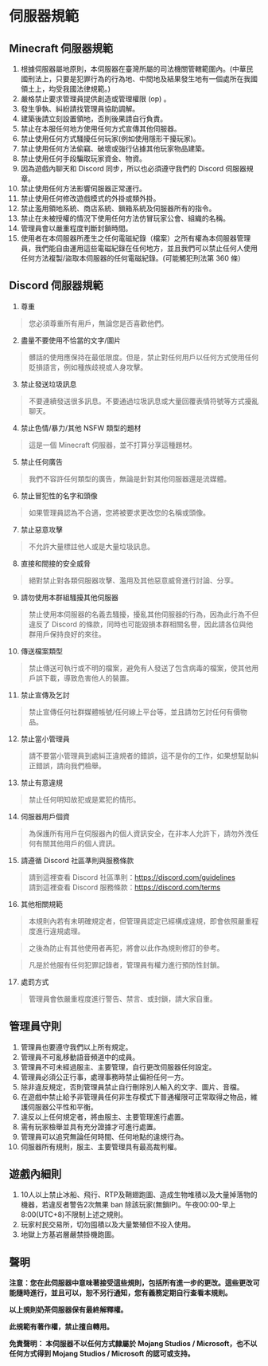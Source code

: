 # 伺服器規範
## Minecraft 伺服器規範

1. 根據伺服器屬地原則，本伺服器在臺灣所屬的司法機關管轄範圍內。(中華民國刑法上，只要是犯罪行為的行為地、中間地及結果發生地有一個處所在我國領土上，均受我國法律規範。)  
2. 嚴格禁止要求管理員提供創造或管理權限 (op) 。  
3. 發生爭執、糾紛請找管理員協助調解。  
4. 建築後請立刻設置領地，否則後果請自行負責。  
5. 禁止在本服任何地方使用任何方式宣傳其他伺服器。  
6. 禁止使用任何方式騷擾任何玩家(例如使用隱形干擾玩家)。  
7. 禁止使用任何方法偷竊、破壞或強行佔據其他玩家物品建築。  
8. 禁止使用任何手段騙取玩家資金、物資。  
9. 因為遊戲內聊天和 Discord 同步，所以也必須遵守我們的 Discord 伺服器規章。  
10. 禁止使用任何方法影響伺服器正常運行。  
11. 禁止使用任何修改遊戲模式的外掛或類外掛。  
12. 禁止濫用領地系統、商店系統、鎖箱系統及伺服器所有的指令。  
13. 禁止在未被授權的情況下使用任何方法仿冒玩家公會、組織的名稱。  
14. 管理員會以嚴重程度判斷封鎖時間。  
15. 使用者在本伺服器所產生之任何電磁紀錄（檔案）之所有權為本伺服器管理員，我們能自由運用這些電磁紀錄在任何地方，並且我們可以禁止任何人使用任何方法複製/盜取本伺服器的任何電磁紀錄。(可能觸犯刑法第 360 條）  

## Discord 伺服器規範

1. 尊重
> 您必須尊重所有用戶，無論您是否喜歡他們。

2. 盡量不要使用不恰當的文字/圖片
>  髒話的使用應保持在最低限度。但是，禁止對任何用戶以任何方式使用任何貶損語言，例如種族歧視或人身攻擊。

3. 禁止發送垃圾訊息
>  不要連續發送很多訊息。不要通過垃圾訊息或大量回覆表情符號等方式擾亂聊天。

4. 禁止色情/暴力/其他 NSFW 類型的題材
>  這是一個 Minecraft 伺服器，並不打算分享這種題材。

5. 禁止任何廣告
>  我們不容許任何類型的廣告，無論是針對其他伺服器還是流媒體。

6. 禁止冒犯性的名字和頭像
>  如果管理員認為不合適，您將被要求更改您的名稱或頭像。

7. 禁止惡意攻擊
>  不允許大量標註他人或是大量垃圾訊息。

8. 直接和間接的安全威脅
>  絕對禁止對各類伺服器攻擊、濫用及其他惡意威脅進行討論、分享。

9. 請勿使用本群組騷擾其他伺服器
> 禁止使用本伺服器的名義去騷擾，擾亂其他伺服器的行為，因為此行為不但違反了 Discord 的條款，同時也可能毀損本群相關名譽，因此請各位與他群用戶保持良好的來往。

10. 傳送檔案類型
> 禁止傳送可執行或不明的檔案，避免有人發送了包含病毒的檔案，使其他用戶誤下載，導致危害他人的裝置。

11. 禁止宣傳及乞討
> 禁止宣傳任何社群媒體帳號/任何線上平台等，並且請勿乞討任何有價物品。

12. 禁止當小管理員
> 請不要當小管理員到處糾正違規者的錯誤，這不是你的工作，如果想幫助糾正錯誤，請向我們檢舉。

13. 禁止有意違規
> 禁止任何明知故犯或是累犯的情形。

14. 伺服器用戶個資
>  為保護所有用戶在伺服器內的個人資訊安全，在非本人允許下，請勿外洩任何有關其他用戶的個人資訊。

15. 請遵循 Discord 社區準則與服務條款
>  請到這裡查看 Discord 社區準則：https://discord.com/guidelines  
>  請到這裡查看 Discord 服務條款：https://discord.com/terms

16. 其他相關規範
> 本規則內若有未明確規定者，但管理員認定已經構成違規，即會依照嚴重程度進行違規處理。  

> 之後為防止有其他使用者再犯，將會以此作為規則修訂的參考。

> 凡是於他服有任何犯罪記錄者，管理員有權力進行預防性封鎖。

17. 處罰方式
> 管理員會依嚴重程度進行警告、禁言、或封鎖，請大家自重。

## 管理員守則

1. 管理員也要遵守我們以上所有規定。  
2. 管理員不可亂移動語音頻道中的成員。  
3. 管理員不可未經過服主、主要管理，自行更改伺服器任何設定。   
4. 管理員必須公正行事，處理事務時禁止偏袒任何一方。  
5. 除非違反規定，否則管理員禁止自行刪除別人輸入的文字、圖片、音檔。
6. 在遊戲中禁止給予非管理員任何非生存模式下普通權限可正常取得之物品，維護伺服器公平性和平衡。  
7. 違反以上任何規定者，將由服主、主要管理進行處置。  
8. 需有玩家檢舉並具有充分證據才可進行處置。  
9. 管理員可以追究無論任何時間、任何地點的違規行為。  
10. 伺服器所有規則，服主、主要管理具有最高裁判權。

## 遊戲內細則
1. 10人以上禁止冰船、飛行、RTP及鞘翅跑圖、造成生物堆積以及大量掉落物的機器，若違反者警告2次無果 ban 除該玩家(無鎖IP)。午夜00:00-早上8:00(UTC+8)不限制上述之規則。
2. 玩家村民交易所，切勿囤積以及大量繁殖但不投入使用。
3. 地獄上方基岩層嚴禁掛機跑圖。

## 聲明

**注意：您在此伺服器中意味著接受這些規則，包括所有進一步的更改。這些更改可能隨時進行，並且可以，恕不另行通知，您有義務定期自行查看本規則。**  

**以上規則奶茶伺服器保有最終解釋權。**

**此規範有著作權，禁止擅自轉用。**  

**免責聲明： 本伺服器不以任何方式隸屬於 Mojang Studios / Microsoft，也不以任何方式得到 Mojang Studios / Microsoft 的認可或支持。**  
